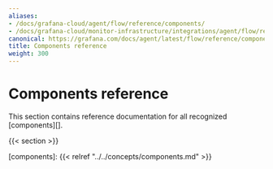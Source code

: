 ```yaml
---
aliases:
- /docs/grafana-cloud/agent/flow/reference/components/
- /docs/grafana-cloud/monitor-infrastructure/integrations/agent/flow/reference/components/
canonical: https://grafana.com/docs/agent/latest/flow/reference/components/
title: Components reference
weight: 300
---
```


# Components reference

This section contains reference documentation for all recognized
[components][].

{{< section >}}

[components]: {{< relref "../../concepts/components.md" >}}
